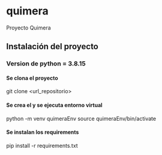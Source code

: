 # quimera
Proyecto Quimera

## Instalación del proyecto

### Version de python = 3.8.15

#### Se clona el proyecto
git clone <url_repositorio>

#### Se crea el y se ejecuta entorno virtual
python -m venv quimeraEnv
source quimeraEnv/bin/activate

#### Se instalan los requirements
pip install -r requirements.txt
